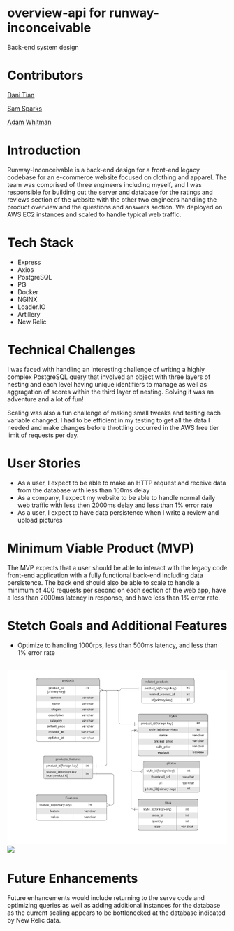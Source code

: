# overview-api for runway-inconceivable

Back-end system design

# Contributors

[Dani Tian](https://github.com/danitian "Dani Tian")

[Sam Sparks](https://github.com/sgsparks "Sam Sparks")

[Adam Whitman](https://github.com/emagdaeh "Adam Whitman")

# Introduction

Runway-Inconceivable is a back-end design for a front-end legacy codebase for an e-commerce website focused on clothing and apparel.  The team was comprised of three engineers including myself, and I was responsible for building out the server and database for the ratings and reviews section of the website with the other two engineers handling the product overview and the questions and answers section.  We deployed on AWS EC2 instances and scaled to handle typical web traffic.

# Tech Stack

<ul>
<li>Express</li>
<li>Axios</li>
<li>PostgreSQL</li>
<li>PG</li>
<li>Docker</li>
<li>NGINX</li>
<li>Loader.IO</li>
<li>Artillery</li>
<li>New Relic</li>
</ul>

# Technical Challenges

I was faced with handling an interesting challenge of writing a highly complex PostgreSQL query that involved an object with three layers of nesting and each level having unique identifiers to manage as well as aggragation of scores within the third layer of nesting.  Solving it was an adventure and a lot of fun!

Scaling was also a fun challenge of making small tweaks and testing each variable changed.  I had to be efficient in my testing to get all the data I needed and make changes before throttling occurred in the AWS free tier limit of requests per day.

# User Stories

<ul>
<li>As a user, I expect to be able to make an HTTP request and receive data from the database with less than 100ms delay</li>
<li>As a company, I expect my website to be able to handle normal daily web traffic with less then 2000ms delay and less than 1% error rate</li>
<li>As a user, I expect to have data persistence when I write a review and upload pictures</li>
</ul>

# Minimum Viable Product (MVP)

The MVP expects that a user should be able to interact with the legacy code front-end application with a fully functional back-end including data persistence.  The back end should also be able to scale to handle a minimum of 400 requests per second on each section of the web app, have a less than 2000ms latency in response, and have less than 1% error rate.

# Stetch Goals and Additional Features

<ul>
<li>Optimize to handling 1000rps, less than 500ms latency, and less than 1% error rate</li>
</ul>

<br />
<img src="Schema.png">
<img src="Afteriphash.png">

# Future Enhancements

Future enhancements would include returning to the serve code and optimizing queries as well as adding additional instances for the database as the current scaling appears to be bottlenecked at the database indicated by New Relic data.